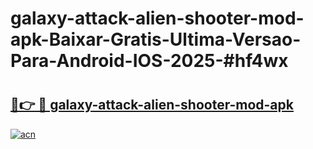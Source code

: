 # galaxy-attack-alien-shooter-mod-apk-Baixar-Gratis-Ultima-Versao-Para-Android-IOS-2025-#hf4wx

# <h2><a href="https://ainizakaria.my?title=galaxy-attack-alien-shooter-mod-apk&ref=25M">🔗👉 🔴 galaxy-attack-alien-shooter-mod-apk</a></h2>

[![acn](https://github.com/user-attachments/assets/0f9c940e-d8b0-45ae-aac7-cd30a18b3e1c)](https://ainizakaria.my?title=galaxy-attack-alien-shooter-mod-apk&ref=25M)

